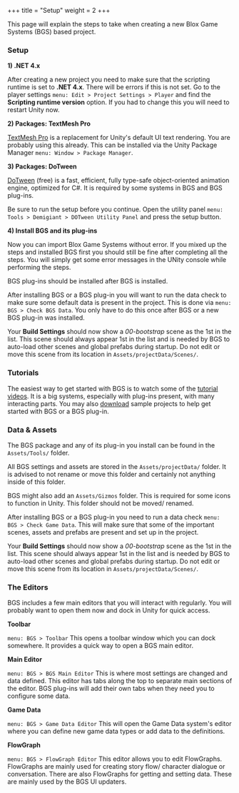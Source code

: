 +++
title = "Setup"
weight = 2
+++

This page will explain the steps to take when creating a new Blox Game Systems (BGS) based project.

### Setup

**1) .NET 4.x**

After creating a new project you need to make sure that the scripting runtime is set to **.NET 4.x**. There will be errors if this is not set. Go to the player settings `menu: Edit > Project Settings > Player` and find the **Scripting runtime version** option. If you had to change this you will need to restart Unity now.

**2) Packages: TextMesh Pro**

[TextMesh Pro](https://assetstore.unity.com/search?q=textmesh&q=pro) is a replacement for Unity's default UI text rendering. You are probably using this already. This can be installed via the Unity Package Manager `menu: Window > Package Manager`.

**3) Packages: DoTween**

[DoTween](https://assetstore.unity.com/packages/tools/animation/dotween-hotween-v2-27676) (free) is a fast, efficient, fully type-safe object-oriented animation engine, optimized for C#. It is required by some systems in BGS and BGS plug-ins.

Be sure to run the setup before you continue. Open the utility panel `menu: Tools > Demigiant > DOTween Utility Panel`  and press the setup button.

**4) Install BGS and its plug-ins**

Now you can import Blox Game Systems without error. If you mixed up the steps and installed BGS first you should still be fine after completing all the steps. You will simply get some error messages in the UNity console while performing the steps.

BGS plug-ins should be installed after BGS is installed.

After installing BGS or a BGS plug-in you will want to run the data check to make sure some default data is present in the project. This is done via `menu: BGS > Check BGS Data`. You only have to do this once after BGS or a new BGS plug-in was installed.

Your **Build Settings** should now show a *00-bootstrap* scene as the 1st in the list. This scene should always appear 1st in the list and is needed by BGS to auto-load other scenes and global prefabs during startup. Do not edit or move this scene from its location in `Assets/projectData/Scenes/`.

### Tutorials

The easiest way to get started with BGS is to watch some of the [<i class="fa fa-youtube" aria-hidden="true"></i> tutorial videos](/tutorials/). It is a big systems, especially with plug-ins present, with many interacting parts. You may also [<i class="fa fa-archive" aria-hidden="true"></i> download](/tutorials/) sample projects to help get started with BGS or a BGS plug-in.

### Data & Assets

The BGS package and any of its plug-in you install can be found in the `Assets/Tools/` folder.

All BGS settings and assets are stored in the `Assets/projectData/` folder. It is advised to not rename or move this folder and certainly not anything inside of this folder.

BGS might also add an `Assets/Gizmos` folder. This is required for some icons to function in Unity. This folder should not be moved/ renamed.

After installing BGS or a BGS plug-in you need to run a data check `menu: BGS > Check Game Data`. This will make sure that some of the important scenes, assets and prefabs are present and set up in the project.

Your **Build Settings** should now show a *00-bootstrap* scene as the 1st in the list. This scene should always appear 1st in the list and is needed by BGS to auto-load other scenes and global prefabs during startup. Do not edit or move this scene from its location in `Assets/projectData/Scenes/`.

### The Editors

BGS includes a few main editors that you will interact with regularly. You will probably want to open them now and dock in Unity for quick access.

**Toolbar**

`menu: BGS > Toolbar` This opens a toolbar window which you can dock somewhere. It provides a quick way to open a BGS  main editor.

**Main Editor**

`menu: BGS > BGS Main Editor` This is where most settings are changed and data defined. This editor has tabs along the top to separate main sections of the editor. BGS plug-ins will add their own tabs when they need you to configure some data.

**Game Data**

`menu: BGS > Game Data Editor` This will open the Game Data system's editor where you can define new game data types or add data to the definitions.

**FlowGraph**

`menu: BGS > FlowGraph Editor` This editor allows you to edit FlowGraphs. FlowGraphs are mainly used for creating story flow/ character dialogue or conversation. There are also FlowGraphs for getting and setting data. These are mainly used by the BGS UI updaters.

